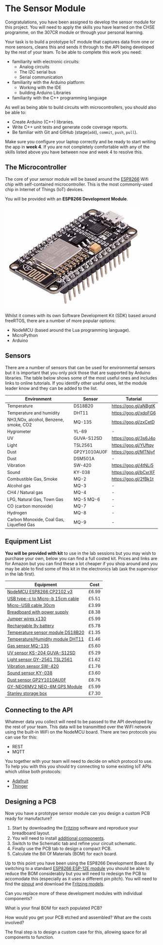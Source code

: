 
# The Sensor Module

Congratulations, you have been assigned to develop the sensor module for this project. You will need to apply the skills you have learned on the CHSE programme, on the 307CR module or through your personal learning.

Your task is to build a prototype IoT module that captures data from one or more sensors, cleans this and sends it through to the API being developed by the rest of your team. To be able to complete this work you need:

- familiarity with electronic circuits:
  - Analog circuits
  - The I2C serial bus
  - Serial communication
- familiarity with the Arduino platform:
  - Working with the IDE
  - building Arduino Libraries
- familiarity with the C++ programming language

As well as being able to build circuits with microcontrollers, you should also be able to:

- Create Arduino (C++) libraries.
- Write C++ unit tests and generate code coverage reports.
- Be familiar with Git and GitHub (stage(`add`), `commit`, `push`, `pull`).

Make sure you configure your laptop correctly and be ready to start writing the app in **week 4**. If you are not completely comfortable with any of the skills listed above you have between now and week 4 to resolve this.

## The Microcontroller

The core of your sensor module will be based around the [ESP8266](https://en.wikipedia.org/wiki/ESP8266) Wifi chip with self-contained microcontroller. This is the most commonly-used chip in Internet of Things (IoT) devices.

You will be provided with an **ESP8266 Development Module**.

![ESP8266 Development Module](../../.images/nodemcu.png)

 Whilst it comes with its own Software Development Kit (SDK) based around freeRTOS, there are a number of more popular options:

- NodeMCU (based around the Lua programming language).
- MicroPython
- Arduino

## Sensors

There are a number of sensors that can be used for environmental sensors but it is important that you only pick those that are supported by Arduino libraries. The table below shows some of the most useful ones and includes links to online tutorials. If you identify other useful ones, let the module leader know and they can be added to the list.

| Environment                              | Sensor       | Tutorial              |
| ---------------------------------------- | ------------ | --------------------- |
| Temperature                              | DS18B20      | https://goo.gl/aNBgtK |
| Temperature and humidity                 | DHT11        | https://goo.gl/xdoFG6 |
| NH3,NOx, alcohol, Benzene, smoke, CO2    | MQ-135       | https://goo.gl/zxCetD |
| Hygrometer                               | YL-69        | -                     |
| UV                                       | GUVA-S12SD   | https://goo.gl/3s6J4o |
| Light                                    | TSL2561      | https://goo.gl/YUftqv |
| Dust                                     | GP2Y1010AU0F | https://goo.gl/MTNiyf |
| Dust                                     | DSM501A      | -                     |
| Vibration                                | SW-420       | https://goo.gl/4tNLi5 |
| Sound                                    | KY-038       | https://goo.gl/bCxrXF |
| Combustible Gas, Smoke                   | MQ-2         | https://goo.gl/2fBk1t |
| Alcohol gas                              | MQ-3         | -                     |
| CH4 / Natural gas                        | MQ-4         | -                     |
| LPG, Natural Gas, Town Gas               | MQ-5 MQ-6    | -                     |
| CO (carbon monoxide)                     | MQ-7         | -                     |
| Hydrogen                                 | MQ-8         | -                     |
| Carbon Monoxide, Coal Gas, Liquefied Gas | MQ-9         | -                     |

## Equipment List

**You will be provided with kit** to use in the lab sessions but you may wish to purchase your own, below you can find a full costed kit. Prices and links are for Amazon but you can find these a lot cheaper if you shop around and you may be able to find some of this kit in the electronics lab (ask the supervisor in the lab first).

| Equipment                                                   | Cost  |
| ----------------------------------------------------------- | ----- |
| [NodeMCU ESP8266 CP2102 v3](http://amzn.eu/iFhW1f4)         | £6.99 |
| [USB type-c to Micro-b 15cm cable](http://amzn.eu/0EwGYjA)  | £5.51 |
| [Micro-USB cable 30cm](http://amzn.eu/eJ6z1Ux)              | £3.99 |
| [Breadboard with power supply](http://amzn.eu/6R8H6Oi)      | £8.38 |
| [Jumper wires x130](http://amzn.eu/buVG3Wk)                 | £5.99 |
| [Rechargable 9v battery](http://amzn.eu/6kKladh)            | £5.78 |
| [Temperature sensor module DS18B20](http://amzn.eu/6h2mzBC) | £1.35 |
| [Temperature/Humidity module DHT11](http://amzn.eu/glrhIqs) | £1.46 |
| [Gas sensor MQ-135](http://amzn.eu/h573jLl)                 | £5.60 |
| [UV sensor KS-204 GUVA-S12SD](http://amzn.eu/5KNJy0x)       | £5.29 |
| [Light sensor GY-2561 TSL2561](http://amzn.eu/a07k83G)      | £1.62 |
| [Vibration sensor SW-420](http://amzn.eu/crleUBd)           | £1.76 |
| [Sound sensor KY-038](http://amzn.eu/3tkqZG2)               | £3.60 |
| [Dust sensor GP2Y1010AU0F](http://amzn.eu/5xqZT1y)          | £8.76 |
| [GY-NEO6MV2 NEO-6M GPS Module](http://amzn.eu/j07kOl8)      | £5.99 |
| [Stanley storage box](http://amzn.eu/hyI4x9J)               | £7.30 |

## Connecting to the API

Whatever data you collect will need to be passed to the API developed by the rest of your team. This data will be transmitted over the WiFI network using the built-in WiFi on the NodeMCU board. There are two protocols you can use for this:

- REST
- MQTT

You together with your team will need to decide on which protocol to use. To help you with this you should try connecting to some existing IoT APIs which utilise both protocols:

- [Adafruit](https://io.adafruit.com)
- [Thinger](https://console.thinger.io)

## Designing a PCB

Now you have a prototype sensor module can you design a custom PCB ready for manufacture?

1. Start by downloading the [Fritzing](http://fritzing.org/home/) software and reproduce your breadboard layout.
  1. You will need to install [additional components](https://github.com/squix78/esp8266-fritzing-parts).
2. Switch to the Schematic tab and refine your circuit schematic.
3. Finally use the PCB tab to design a compact PCB.
4. Calculate the Bill Of Materials (BOM) for each board.

Up to this point you have been using the ESP8266 Development Board. By switching to a standard [ESP8266 ESP-12E module](https://www.ebay.co.uk/itm/ESP-12E-ESP8266-IoT-WiFi-Transceiver-Module-Serial-Wireless/312008977197?hash=item48a52f2b2d:m:mAw165vfPXCDHslKmjRLRFg) you should be able to reduce the BOM considerably but you will need to redesign the PCB to accomodate this (especially as it uses a different pin pitch). You will need to find the [pinout](http://www.kloppenborg.net/images/blog/esp8266/esp8266-esp12e-specs.pdf) and download the [Fritzing models](https://github.com/ydonnelly/ESP8266_fritzing).

Can you replace more of these development modules with individual components?

What is your final BOM for each populated PCB?

How would you get your PCB etched and assembled? What are the costs involved?

The final step is to design a custom case for this, allowing space for all components to function.
